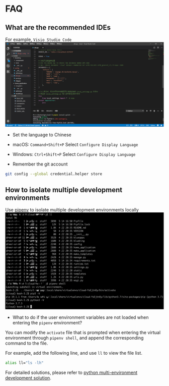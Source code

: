 # FAQ
## What are the recommended IDEs

For example, `Visio Studio Code`
![Visio_Studio_Code](../assets/Visio_Studio_Code.png)

- Set the language to Chinese
- macOS: `Command+Shift+P` Select `Configure Display Language`
- Windows: `Ctrl+Shift+P` Select `Configure Display Language`

- Remember the git account

```bash
git config --global credential.helper store
```

## How to isolate multiple development environments

Use [pipenv](https://zhuanlan.zhihu.com/p/37581807) to isolate multiple development environments locally
![pipenv](../assets/pipenv.png)

- What to do if the user environment variables are not loaded when entering the `pipenv` environment?

You can modify the `activate` file that is prompted when entering the virtual environment through `pipenv shell`, and append the corresponding command to the file.

For example, add the following line, and use `ll` to view the file list.

```bash
alias ll="ls -lh"
```

For detailed solutions, please refer to [python multi-environment development solution](../DevBasics/PYTHON2_3.md).